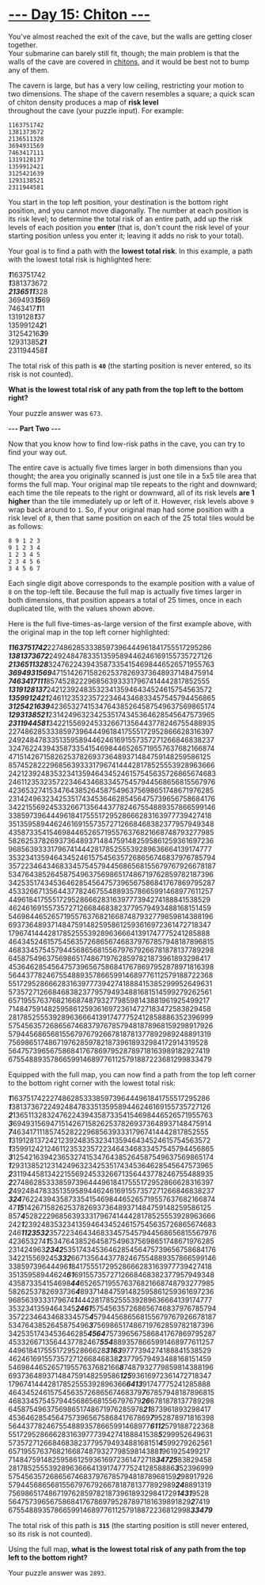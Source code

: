 #  [--- Day 15: Chiton ---](https://adventofcode.com/2021/day/15)

You've almost reached the exit of the cave, but the walls are getting closer together.  
Your submarine can barely still fit, though; the main problem is that the walls of the cave are covered in [chitons](https://en.wikipedia.org/wiki/Chiton), 
and it would be best not to bump any of them.

The cavern is large, but has a very low ceiling, restricting your motion to two dimensions. 
The shape of the cavern resembles a square; a quick scan of chiton density produces a map of **risk level**  
throughout the cave (your puzzle input). For example:

```
1163751742
1381373672
2136511328
3694931569
7463417111
1319128137
1359912421
3125421639
1293138521
2311944581
```

You start in the top left position, your destination is the bottom right position, and you cannot move diagonally. 
The number at each position is its risk level; to determine the total risk of an entire path, 
add up the risk levels of each position you **enter** (that is, don't count the risk level of your 
starting position unless you enter it; leaving it adds no risk to your total).

Your goal is to find a path with the **lowest total risk**. 
In this example, a path with the lowest total risk is highlighted here:


***1***163751742  
***1***381373672  
***2136511***328  
369493***15***69  
7463417***1***11  
1319128***1***37  
13599124***2***1  
31254216***3***9  
12931385***21***  
231194458***1***  


The total risk of this path is **``40``** (the starting position is never entered, so its risk is not counted).

**What is the lowest total risk of any path from the top left to the bottom right?**

Your puzzle answer was ``673``.

**--- Part Two ---**

Now that you know how to find low-risk paths in the cave, you can try to find your way out.

The entire cave is actually five times larger in both dimensions than you thought; 
the area you originally scanned is just one tile in a 5x5 tile area that forms the full map. 
Your original map tile repeats to the right and downward; each time the tile repeats to the right or downward, 
all of its risk levels **are 1 higher** than the tile immediately up or left of it. However, 
risk levels above ``9`` wrap back around to ``1``. So, if your original map had some position with a risk level of ``8``, 
then that same position on each of the 25 total tiles would be as follows:

```
8 9 1 2 3
9 1 2 3 4
1 2 3 4 5
2 3 4 5 6
3 4 5 6 7
```

Each single digit above corresponds to the example position with a value of ``8`` on the top-left tile. 
Because the full map is actually five times larger in both dimensions, that position appears a total of 25 times, 
once in each duplicated tile, with the values shown above.

Here is the full five-times-as-large version of the first example above, with the original map in the top left corner highlighted:


***1163751742***2274862853338597396444961841755517295286  
***1381373672***2492484783351359589446246169155735727126  
***2136511328***3247622439435873354154698446526571955763  
***3694931569***4715142671582625378269373648937148475914  
***7463417111***8574528222968563933317967414442817852555  
***1319128137***2421239248353234135946434524615754563572  
***1359912421***2461123532357223464346833457545794456865  
***3125421639***4236532741534764385264587549637569865174  
***1293138521***2314249632342535174345364628545647573965  
***2311944581***3422155692453326671356443778246755488935  
22748628533385973964449618417555172952866628316397  
24924847833513595894462461691557357271266846838237  
32476224394358733541546984465265719557637682166874  
47151426715826253782693736489371484759148259586125  
85745282229685639333179674144428178525553928963666  
24212392483532341359464345246157545635726865674683  
24611235323572234643468334575457944568656815567976  
42365327415347643852645875496375698651748671976285  
23142496323425351743453646285456475739656758684176  
34221556924533266713564437782467554889357866599146  
33859739644496184175551729528666283163977739427418   
35135958944624616915573572712668468382377957949348  
43587335415469844652657195576376821668748793277985  
58262537826937364893714847591482595861259361697236  
96856393331796741444281785255539289636664139174777  
35323413594643452461575456357268656746837976785794  
35722346434683345754579445686568155679767926678187  
53476438526458754963756986517486719762859782187396  
34253517434536462854564757396567586841767869795287  
45332667135644377824675548893578665991468977611257  
44961841755517295286662831639777394274188841538529  
46246169155735727126684683823779579493488168151459  
54698446526571955763768216687487932779859814388196  
69373648937148475914825958612593616972361472718347  
17967414442817852555392896366641391747775241285888  
46434524615754563572686567468379767857948187896815  
46833457545794456865681556797679266781878137789298  
64587549637569865174867197628597821873961893298417  
45364628545647573965675868417678697952878971816398  
56443778246755488935786659914689776112579188722368  
55172952866628316397773942741888415385299952649631  
57357271266846838237795794934881681514599279262561  
65719557637682166874879327798598143881961925499217  
71484759148259586125936169723614727183472583829458  
28178525553928963666413917477752412858886352396999  
57545635726865674683797678579481878968159298917926  
57944568656815567976792667818781377892989248891319  
75698651748671976285978218739618932984172914319528  
56475739656758684176786979528789718163989182927419  
67554889357866599146897761125791887223681299833479  

Equipped with the full map, you can now find a path from the top left corner to the bottom right corner with the lowest total risk:

***1***1637517422274862853338597396444961841755517295286  
***1***3813736722492484783351359589446246169155735727126  
***2***1365113283247622439435873354154698446526571955763  
***3***6949315694715142671582625378269373648937148475914  
***7***4634171118574528222968563933317967414442817852555  
***1***3191281372421239248353234135946434524615754563572  
***1***3599124212461123532357223464346833457545794456865  
***3***1254216394236532741534764385264587549637569865174  
***1***2931385212314249632342535174345364628545647573965  
***2***3119445813422155692453326671356443778246755488935  
***2***2748628533385973964449618417555172952866628316397  
***2***4924847833513595894462461691557357271266846838237  
***324***76224394358733541546984465265719557637682166874  
47***15***1426715826253782693736489371484759148259586125  
857***4***5282229685639333179674144428178525553928963666  
242***1***2392483532341359464345246157545635726865674683  
246***1123532***3572234643468334575457944568656815567976  
423653274***1***5347643852645875496375698651748671976285  
231424963***2342***5351743453646285456475739656758684176   
342215569245***332***66713564437782467554889357866599146  
33859739644496***1***84175551729528666283163977739427418  
35135958944624***61***6915573572712668468382377957949348  
435873354154698***44***652657195576376821668748793277985   
5826253782693736***4***893714847591482595861259361697236   
9685639333179674***1***444281785255539289636664139174777  
3532341359464345***2461***575456357268656746837976785794  
3572234643468334575***4***579445686568155679767926678187  
5347643852645875496***3***756986517486719762859782187396   
3425351743453646285***4564***757396567586841767869795287  
4533266713564437782467***554***8893578665991468977611257  
449618417555172952866628***3163***9777394274188841538529  
462461691557357271266846838***2***3779579493488168151459  
546984465265719557637682166***8***7487932779859814388196  
693736489371484759148259586***125***93616972361472718347  
17967414442817852555392896366***6413***91747775241285888  
46434524615754563572686567468379***7***67857948187896815  
46833457545794456865681556797679***26***6781878137789298  
645875496375698651748671976285978***21***873961893298417  
4536462854564757396567586841767869***7***952878971816398  
5644377824675548893578665991468977***6112***579188722368  
5517295286662831639777394274188841538***5***299952649631  
5735727126684683823779579493488168151***4***599279262561  
6571955763768216687487932779859814388***1***961925499217  
7148475914825958612593616972361472718***34725***83829458  
28178525553928963666413917477752412858886***3***52396999  
57545635726865674683797678579481878968159***2***98917926  
57944568656815567976792667818781377892989***24***8891319  
756986517486719762859782187396189329841729***1431***9528  
564757396567586841767869795287897181639891829***2***7419  
675548893578665991468977611257918872236812998***33479***  

The total risk of this path is **``315``** (the starting position is still never entered, so its risk is not counted).

Using the full map, **what is the lowest total risk of any path from the top left to the bottom right?**

Your puzzle answer was ``2893``.

